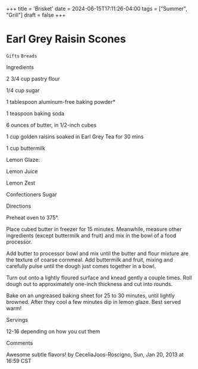 +++
title = 'Brisket'
date = 2024-06-15T17:11:26-04:00
tags = ["Summer", "Grill"]
draft = false
+++
# Earl Grey Raisin Scones

`Gifts` `Breads`

 

  Ingredients  

  2 3/4 cup pastry flour 

 1/4 cup sugar

 1 tablespoon aluminum-free baking powder*

 1 teaspoon baking soda

 6 ounces of butter, in 1/2-inch cubes

 1 cup golden raisins soaked in Earl Grey Tea for 30 mins

 1 cup buttermilk 

Lemon Glaze:

Lemon Juice

Lemon Zest

Confectioners Sugar

  

   Directions  

  Preheat oven to 375°.

 

Place cubed butter in freezer for 15 minutes. Meanwhile, measure other ingredients (except buttermilk and fruit) and mix in the bowl of a food processor.

 

Add butter to processor bowl and mix until the butter and flour mixture are the texture of coarse cornmeal. Add buttermilk and fruit, mixing and carefully pulse until the dough just comes together in a bowl.

 

Turn out onto a lightly floured surface and knead gently a couple times. Roll dough out to approximately one-inch thickness and cut into rounds. 

 

Bake on an ungreased baking sheet for 25 to 30 minutes, until lightly browned. After they cool a few minutes dip in lemon glaze. Best served warm!  

   Servings  

  12-16 depending on how you cut them  

   Comments  

  Awesome subtle flavors! by CeceliaJoos-Roscigno, Sun, Jan 20, 2013 at 16:59 CST  

 
